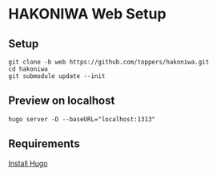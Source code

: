 # HAKONIWA Web Setup

## Setup

    git clone -b web https://github.com/toppers/hakoniwa.git
    cd hakoniwa
    git submodule update --init

## Preview on localhost

    hugo server -D --baseURL="localhost:1313"

## Requirements

[Install Hugo](https://gohugo.io/getting-started/installing/)

